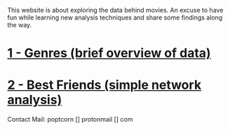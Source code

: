 This website is about exploring the data behind movies. An excuse to have fun while learning new analysis techniques and share some findings along the way.

# [1 - Genres (brief overview of data)](pages/post1.md)
# [2 - Best Friends (simple network analysis)](pages/post2.md)
<!-- # [3 - Gambling (predicting ratings)](pages/post3.md) -->


Contact Mail: poptcorn [] protonmail [] com
